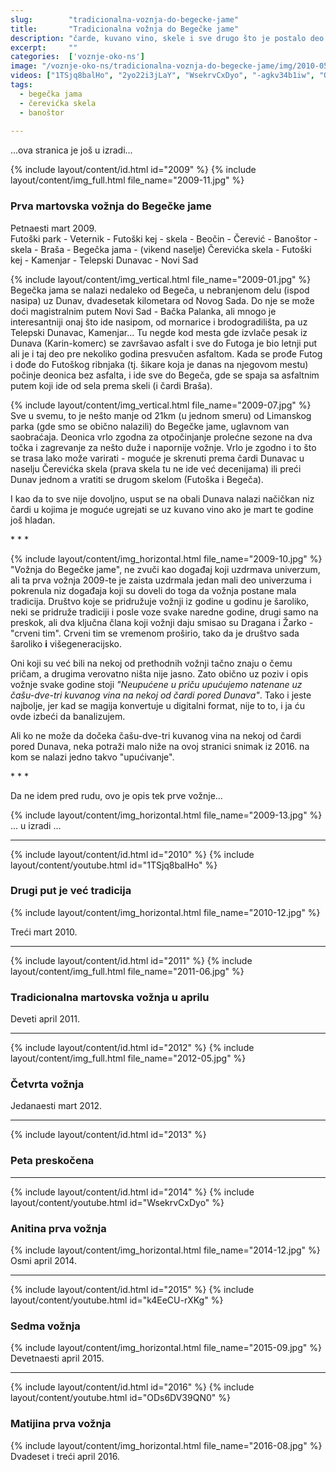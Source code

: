 ```yaml
---
slug:        "tradicionalna-voznja-do-begecke-jame"
title:       "Tradicionalna vožnja do Begečke jame"
description: "čarde, kuvano vino, skele i sve drugo što je postalo deo tradicije"
excerpt:     ""
categories:  ['voznje-oko-ns']
image: "/voznje-oko-ns/tradicionalna-voznja-do-begecke-jame/img/2010-05.jpg"
videos: ["1TSjq8balHo", "2yo22i3jLaY", "WsekrvCxDyo", "-agkv34b1iw", "ODs6DV39QN0"]
tags:
  - begečka jama
  - čerevićka skela
  - banoštor
  
---
```


...ova stranica je još u izradi...

{% include layout/content/id.html id="2009" %}
{% include layout/content/img_full.html file_name="2009-11.jpg" %}
### Prva martovska vožnja do Begečke jame

Petnaesti mart 2009.  
Futoški park - Veternik - Futoški kej - skela - Beočin - Čerević - Banoštor - skela - Braša - Begečka jama - (vikend naselje) 
Čerevićka skela - Futoški kej - Kamenjar - Telepski Dunavac - Novi Sad 

{% include layout/content/img_vertical.html file_name="2009-01.jpg" %}
Begečka jama se nalazi nedaleko od Begeča, u nebranjenom delu (ispod nasipa) uz Dunav, dvadesetak kilometara od Novog Sada.
Do nje se može doći magistralnim putem Novi Sad - Bačka Palanka, ali mnogo je interesantniji onaj što ide nasipom, od
mornarice i brodogradilišta, pa uz Telepski Dunavac, Kamenjar... Tu negde kod mesta gde izvlače pesak iz Dunava (Karin-komerc)
se završavao asfalt i sve do Futoga je bio letnji put ali je i taj deo pre nekoliko godina presvučen asfaltom. Kada se 
prođe Futog i dođe do Futoškog ribnjaka (tj. šikare koja je danas na njegovom mestu) počinje deonica bez asfalta, i ide
sve do Begeča, gde se spaja sa asfaltnim putem koji ide od sela prema skeli (i čardi Braša).

{% include layout/content/img_vertical.html file_name="2009-07.jpg" %}
Sve u svemu, to je nešto manje od 21km (u jednom smeru) od Limanskog parka (gde smo se obično nalazili) do Begečke jame, 
uglavnom van saobraćaja. Deonica vrlo zgodna za otpočinjanje prolećne sezone na dva točka i zagrevanje za nešto duže i napornije vožnje.
Vrlo je zgodno i to što se trasa lako može varirati - moguće je skrenuti prema čardi Dunavac u naselju Čerevićka skela 
(prava skela tu ne ide već decenijama) ili preći Dunav jednom a vratiti se drugom skelom (Futoška i Begeča). 

I kao da to sve nije dovoljno, usput se na obali Dunava nalazi načičkan niz čardi u kojima je moguće ugrejati se uz kuvano
vino ako je mart te godine još hladan.

<span>* * *</span>

{% include layout/content/img_horizontal.html file_name="2009-10.jpg" %}
"Vožnja do Begečke jame", ne zvuči kao događaj koji uzdrmava univerzum, ali ta prva vožnja 2009-te je zaista uzdrmala jedan
mali deo univerzuma i pokrenula niz događaja koji su doveli do toga da vožnja postane mala tradicija. Društvo koje se
pridružuje vožnji iz godine u godinu je šaroliko, neki se pridruže tradiciji i posle voze svake naredne godine, drugi samo
na preskok, ali dva ključna člana koji vožnji daju smisao su Dragana i Žarko - "crveni tim". Crveni tim se vremenom 
proširio, tako da je društvo sada šaroliko <b>i</b> višegeneracijsko.

Oni koji su već bili na nekoj od prethodnih vožnji tačno znaju o čemu pričam, a drugima verovatno ništa nije jasno. Zato
obično uz poziv i opis vožnje svake godine stoji <i>"Neupućene u priču upućujemo natenane uz čašu-dve-tri kuvanog vina na 
nekoj od čardi pored Dunava"</i>. Tako i jeste najbolje, jer kad se magija konvertuje u digitalni format, nije to to, i ja
ću ovde izbeći da banalizujem. 

Ali ko ne može da dočeka čašu-dve-tri kuvanog vina na nekoj od čardi pored Dunava, neka potraži malo niže na ovoj stranici
snimak iz 2016. na kom se nalazi jedno takvo "upućivanje".

<span>* * *</span>

Da ne idem pred rudu, ovo je opis tek prve vožnje...

{% include layout/content/img_horizontal.html file_name="2009-13.jpg" %}
... u izradi ...

---

{% include layout/content/id.html id="2010" %}
{% include layout/content/youtube.html id="1TSjq8balHo" %}
### Drugi put je već tradicija

{% include layout/content/img_horizontal.html file_name="2010-12.jpg" %}

Treći mart 2010.

---

{% include layout/content/id.html id="2011" %}
{% include layout/content/img_full.html file_name="2011-06.jpg" %}
### Tradicionalna martovska vožnja u aprilu

Deveti april 2011.

---

{% include layout/content/id.html id="2012" %}
{% include layout/content/img_full.html file_name="2012-05.jpg" %}
### Četvrta vožnja

Jedanaesti mart 2012.

---

{% include layout/content/id.html id="2013" %}
### Peta preskočena

---

{% include layout/content/id.html id="2014" %}
{% include layout/content/youtube.html id="WsekrvCxDyo" %}
### Anitina prva vožnja

{% include layout/content/img_horizontal.html file_name="2014-12.jpg" %}
Osmi april 2014.

---

{% include layout/content/id.html id="2015" %}
{% include layout/content/youtube.html id="k4EeCU-rXKg" %}
### Sedma vožnja

{% include layout/content/img_horizontal.html file_name="2015-09.jpg" %}
Devetnaesti april 2015.

---

{% include layout/content/id.html id="2016" %}
{% include layout/content/youtube.html id="ODs6DV39QN0" %}
### Matijina prva vožnja

{% include layout/content/img_horizontal.html file_name="2016-08.jpg" %}
Dvadeset i treći april 2016.